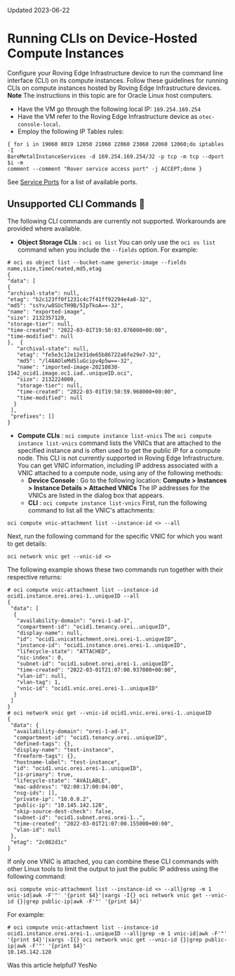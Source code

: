 Updated 2023-06-22
# Running CLIs on Device-Hosted Compute Instances
Configure your Roving Edge Infrastructure device to run the command line interface (CLI) on its compute instances.
Follow these guidelines for running CLIs on compute instances hosted by Roving Edge Infrastructure devices.
**Note**
The instructions in this topic are for Oracle Linux host computers.
  * Have the VM go through the following local IP:
`169.254.169.254`
  * Have the VM refer to the Roving Edge Infrastructure device as `otec-console-local`.
  * Employ the following IP Tables rules:
```
{ for i in 19060 8019 12050 21060 22060 23060 22060 12060;do iptables -I 
BareMetalInstanceServices -d 169.254.169.254/32 -p tcp -m tcp --dport $i -m 
comment --comment "Rover service access port" -j ACCEPT;done }
```

See [Service Ports](https://docs.oracle.com/iaas/Content/Rover/device_specifications.htm#ServicePorts) for a list of available ports.


## Unsupported CLI Commands 🔗 
The following CLI commands are currently not supported. Workarounds are provided where available.
  * **Object Storage CLIs** : `oci os list`
You can only use the `oci os list` command when you include the `--fields` option. For example:
```
# oci os object list --bucket-name generic-image --fields name,size,timeCreated,md5,etag
{
"data": [
{
"archival-state": null,
"etag": "b2c123ff0f1231c4c7f41ff92294e4a0-32",
"md5": "ssYx/w8SUcTH9B/5IpTkoA==-32",
"name": "exported-image",
"size": 2132357120,
"storage-tier": null,
"time-created": "2022-03-01T19:50:03.076000+00:00",
"time-modified": null
},  {
   "archival-state": null,
   "etag": "fe5e3c12e12e31de65b86722a6fe29e7-32",
   "md5": "/l48AOleMd5luGcipv4p5w==-32",
   "name": "imported-image-20210830-1542_ocid1.image.oc1.iad..uniqueID.oci",
   "size": 2132224000,
   "storage-tier": null,
   "time-created": "2022-03-01T19:50:59.968000+00:00",
   "time-modified": null
  }
 ],
 "prefixes": []
}
```

  * **Compute CLIs** : `oci compute instance list-vnics`
The `oci compute instance list-vnics` command lists the VNICs that are attached to the specified instance and is often used to get the public IP for a compute node. This CLI is not currently supported in Roving Edge Infrastructure. You can get VNIC information, including IP address associated with a VNIC attached to a compute node, using any of the following methods:
    * **Device Console** : Go to the following location: 
**Compute > Instances > Instance Details > Attached VNICs**
The IP addresses for the VNICs are listed in the dialog box that appears.
    * **CLI** : `oci compute instance list-vnics`
First, run the following command to list all the VNIC's attachments:
```
oci compute vnic-attachment list --instance-id <> --all
```

Next, run the following command for the specific VNIC for which you want to get details:
```
oci network vnic get --vnic-id <>
```

The following example shows these two commands run together with their respective returns:
```
# oci compute vnic-attachment list --instance-id ocid1.instance.orei.orei-1..uniqueID --all
{
 "data": [
  {
   "availability-domain": "orei-1-ad-1",
   "compartment-id": "ocid1.tenancy.orei..uniqueID",
   "display-name": null,
   "id": "ocid1.vnicattachment.orei.orei-1..uniqueID",
   "instance-id": "ocid1.instance.orei.orei-1..uniqueID",
   "lifecycle-state": "ATTACHED",
   "nic-index": 0,
   "subnet-id": "ocid1.subnet.orei.orei-1..uniqueID",
   "time-created": "2022-03-01T21:07:00.937000+00:00",
   "vlan-id": null,
   "vlan-tag": 1,
   "vnic-id": "ocid1.vnic.orei.orei-1..uniqueID"
  }
 ]
}
# oci network vnic get --vnic-id ocid1.vnic.orei.orei-1..uniqueID
{
 "data": {
  "availability-domain": "orei-1-ad-1",
  "compartment-id": "ocid1.tenancy.orei..uniqueID",
  "defined-tags": {},
  "display-name": "test-instance",
  "freeform-tags": {},
  "hostname-label": "test-instance",
  "id": "ocid1.vnic.orei.orei-1..uniqueID",
  "is-primary": true,
  "lifecycle-state": "AVAILABLE",
  "mac-address": "02:00:17:00:04:00",
  "nsg-ids": [],
  "private-ip": "10.0.0.2",
  "public-ip": "10.145.142.128",
  "skip-source-dest-check": false,
  "subnet-id": "ocid1.subnet.orei.orei-1..",
  "time-created": "2022-03-01T21:07:00.155000+00:00",
  "vlan-id": null
 },
 "etag": "2c082d1c"
}
```

If only one VNIC is attached, you can combine these CLI commands with other Linux tools to limit the output to just the public IP address using the following command:
```
oci compute vnic-attachment list --instance-id <> --all|grep -m 1 vnic-id|awk -F'"' '{print $4}'|xargs -I{} oci network vnic get --vnic-id {}|grep public-ip|awk -F'"' '{print $4}'

```

For example:
```
# oci compute vnic-attachment list --instance-id ocid1.instance.orei.orei-1..uniqueID --all|grep -m 1 vnic-id|awk -F'"' '{print $4}'|xargs -I{} oci network vnic get --vnic-id {}|grep public-ip|awk -F'"' '{print $4}'
10.145.142.128
```



Was this article helpful?
YesNo

